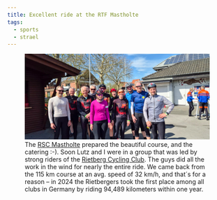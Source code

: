 ```yaml
---
title: Excellent ride at the RTF Mastholte
tags:
  - sports
  - strael
---
```

<figure>
<img src="/img/sports/rtf-mastholte.jpg">
<figcaption>The <a href="https://rsc-mastholte.de/ ">RSC Mastholte</a> prepared the beautiful course, and the catering :-). Soon Lutz and I were in a group that was led by strong riders of the <a href="https://www.rsc-rietberg.de">Rietberg Cycling Club</a>. The guys did all the work in the wind for nearly the entire ride. We came back from the 115 km course at an avg. speed of 32 km/h, and that´s for a reason – in 2024 the Rietbergers took the first place among all clubs in Germany by riding 94,489 kilometers within one year.</figcaption>
</figure>